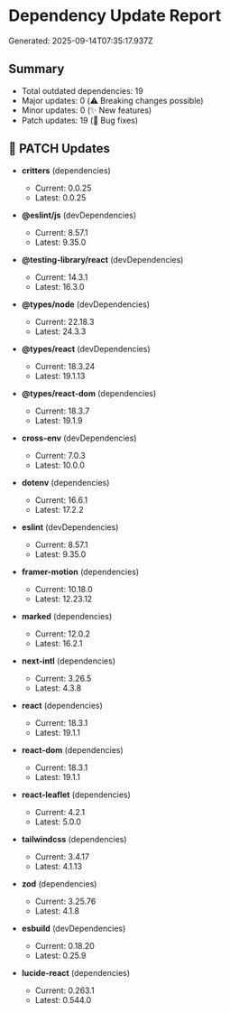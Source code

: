 # Dependency Update Report

Generated: 2025-09-14T07:35:17.937Z

## Summary

- Total outdated dependencies: 19
- Major updates: 0 (⚠️  Breaking changes possible)
- Minor updates: 0 (✨ New features)
- Patch updates: 19 (🐛 Bug fixes)

## 🐛 PATCH Updates

- **critters** (dependencies)
  - Current: 0.0.25
  - Latest: 0.0.25

- **@eslint/js** (devDependencies)
  - Current: 8.57.1
  - Latest: 9.35.0

- **@testing-library/react** (devDependencies)
  - Current: 14.3.1
  - Latest: 16.3.0

- **@types/node** (devDependencies)
  - Current: 22.18.3
  - Latest: 24.3.3

- **@types/react** (devDependencies)
  - Current: 18.3.24
  - Latest: 19.1.13

- **@types/react-dom** (dependencies)
  - Current: 18.3.7
  - Latest: 19.1.9

- **cross-env** (devDependencies)
  - Current: 7.0.3
  - Latest: 10.0.0

- **dotenv** (dependencies)
  - Current: 16.6.1
  - Latest: 17.2.2

- **eslint** (devDependencies)
  - Current: 8.57.1
  - Latest: 9.35.0

- **framer-motion** (dependencies)
  - Current: 10.18.0
  - Latest: 12.23.12

- **marked** (dependencies)
  - Current: 12.0.2
  - Latest: 16.2.1

- **next-intl** (dependencies)
  - Current: 3.26.5
  - Latest: 4.3.8

- **react** (dependencies)
  - Current: 18.3.1
  - Latest: 19.1.1

- **react-dom** (dependencies)
  - Current: 18.3.1
  - Latest: 19.1.1

- **react-leaflet** (dependencies)
  - Current: 4.2.1
  - Latest: 5.0.0

- **tailwindcss** (dependencies)
  - Current: 3.4.17
  - Latest: 4.1.13

- **zod** (dependencies)
  - Current: 3.25.76
  - Latest: 4.1.8

- **esbuild** (devDependencies)
  - Current: 0.18.20
  - Latest: 0.25.9

- **lucide-react** (dependencies)
  - Current: 0.263.1
  - Latest: 0.544.0

